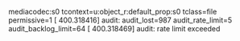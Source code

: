 mediacodec:s0 tcontext=u:object_r:default_prop:s0 tclass=file permissive=1
[  400.318416] audit: audit_lost=987 audit_rate_limit=5 audit_backlog_limit=64
[  400.318469] audit: rate limit exceeded
